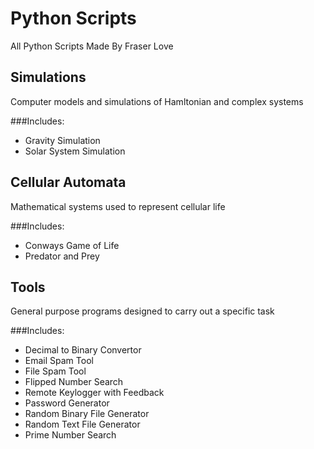 # Python Scripts
All Python Scripts Made By Fraser Love

## Simulations
Computer models and simulations of Hamltonian and complex systems
  
###Includes:
- Gravity Simulation
- Solar System Simulation
   
## Cellular Automata
Mathematical systems used to represent cellular life
  
###Includes:
- Conways Game of Life
- Predator and Prey
    
## Tools
General purpose programs designed to carry out a specific task
  
###Includes:
- Decimal to Binary Convertor
- Email Spam Tool
- File Spam Tool
- Flipped Number Search
- Remote Keylogger with Feedback
- Password Generator
- Random Binary File Generator
- Random Text File Generator
- Prime Number Search
   
